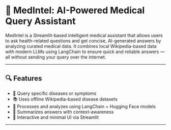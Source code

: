 # 🧠 MedIntel: AI-Powered Medical Query Assistant

MedIntel is a Streamlit-based intelligent medical assistant that allows users to ask health-related questions and get concise, AI-generated answers by analyzing curated medical data. It combines local Wikipedia-based data with modern LLMs using LangChain to ensure quick and reliable answers — all without sending your query over the internet.

---

## 🔍 Features

- 🔎 Query specific diseases or symptoms
- 📚 Uses offline Wikipedia-based disease datasets
- 🧠 Processes and analyzes using LangChain + Hugging Face models
- 💬 Summarizes answers with context-awareness
- 🎨 Interactive and minimal UI via Streamlit

---
